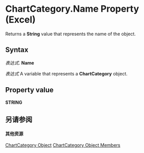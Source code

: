 
# ChartCategory.Name Property (Excel)

Returns a  **String** value that represents the name of the object.


## Syntax

 _表达式_. **Name**

 _表达式_ A variable that represents a **ChartCategory** object.


## Property value

 **STRING**


## 另请参阅


#### 其他资源


[ChartCategory Object](2060fdef-8da0-b549-462d-129cf093a3da.md)
[ChartCategory Object Members](http://msdn.microsoft.com/library/916d6391-fd6d-c425-cecb-f4c61c513886%28Office.15%29.aspx)
